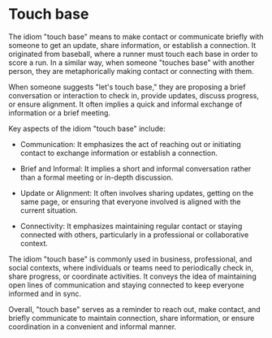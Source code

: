 # Touch base

The idiom "touch base" means to make contact or communicate briefly with someone to get an update, share information, or establish a connection. It originated from baseball, where a runner must touch each base in order to score a run. In a similar way, when someone "touches base" with another person, they are metaphorically making contact or connecting with them.

When someone suggests "let's touch base," they are proposing a brief conversation or interaction to check in, provide updates, discuss progress, or ensure alignment. It often implies a quick and informal exchange of information or a brief meeting.

Key aspects of the idiom "touch base" include:

* Communication: It emphasizes the act of reaching out or initiating contact to exchange information or establish a connection.

* Brief and Informal: It implies a short and informal conversation rather than a formal meeting or in-depth discussion.

* Update or Alignment: It often involves sharing updates, getting on the same page, or ensuring that everyone involved is aligned with the current situation.

* Connectivity: It emphasizes maintaining regular contact or staying connected with others, particularly in a professional or collaborative context.

The idiom "touch base" is commonly used in business, professional, and social contexts, where individuals or teams need to periodically check in, share progress, or coordinate activities. It conveys the idea of maintaining open lines of communication and staying connected to keep everyone informed and in sync.

Overall, "touch base" serves as a reminder to reach out, make contact, and briefly communicate to maintain connection, share information, or ensure coordination in a convenient and informal manner.